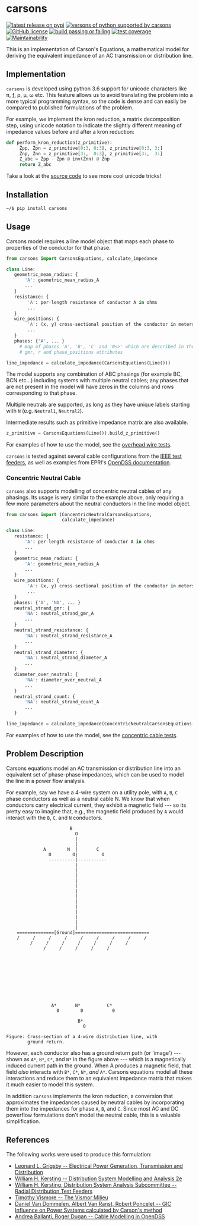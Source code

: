 carsons
=======

[![latest release on pypi](https://badge.fury.io/py/carsons.svg)](https://badge.fury.io/py/carsons)
[![versons of python supported by carsons](https://img.shields.io/pypi/pyversions/carsons.svg)](https://pypi.python.org/pypi/carsons)
[![GitHub license](https://img.shields.io/github/license/opusonesolutions/carsons.svg)](https://github.com/opusonesolutions/carsons/blob/master/LICENSE.txt)
[![build passing or failing](https://travis-ci.org/opusonesolutions/carsons.svg?branch=master)](https://travis-ci.org/opusonesolutions/carsons)
[![test coverage](https://coveralls.io/repos/github/opusonesolutions/carsons/badge.svg?branch=master)](https://coveralls.io/github/opusonesolutions/carsons?branch=master)
[![Maintainability](https://api.codeclimate.com/v1/badges/22cfed180fd6032fe29b/maintainability)](https://codeclimate.com/github/opusonesolutions/carsons/maintainability)

This is an implementation of Carson's Equations, a mathematical model
for deriving the equivalent impedance of an AC transmission or
distribution line.

Implementation
--------------

`carsons` is developed using python 3.6 support for unicode characters
like π, ƒ, ρ, μ, ω etc. This feature allows us to avoid translating the
problem into a more typical programming syntax, so the code is dense and
can easily be compared to published formulations of the problem.

For example, we implement the kron reduction, a matrix decomposition
step, using unicode notation to indicate the slightly different meaning
of impedance values before and after a kron reduction:

```python
def perform_kron_reduction(z_primitive):
     Ẑpp, Ẑpn = z_primitive[0:3, 0:3], z_primitive[0:3, 3:]
     Ẑnp, Ẑnn = z_primitive[3:,  0:3], z_primitive[3:,  3:]
     Z_abc = Ẑpp - Ẑpn @ inv(Ẑnn) @ Ẑnp
     return Z_abc
```

Take a look at the [source
code](https://github.com/opusonesolutions/carsons/blob/add-documentation/carsons/carsons.py)
to see more cool unicode tricks!

Installation
------------

```bash
~/$ pip install carsons
```

Usage
-----

Carsons model requires a line model object that maps each phase to
properties of the conductor for that phase.

```python
from carsons import CarsonsEquations, calculate_impedance

class Line:
   geometric_mean_radius: {
       'A': geometric_mean_radius_A
       ...
   }
   resistance: {
        'A': per-length resistance of conductor A in ohms
        ...
   }
   wire_positions: {
        'A': (x, y) cross-sectional position of the conductor in meters
        ...
   }
   phases: {'A', ... }
     # map of phases 'A', 'B', 'C' and 'N<>' which are described in the
     # gmr, r and phase_positions attributes

line_impedance = calculate_impedance(CarsonsEquations(Line()))
```

The model supports any combination of ABC phasings (for example BC, BCN
etc...) including systems with multiple neutral cables; any phases that
are not present in the model will have zeros in the columns and rows
corresponding to that phase.

Multiple neutrals are supported, as long as they have unique labels
starting with `N` (e.g. `Neutral1`, `Neutral2`).

Intermediate results such as primitive impedance matrix are also
available.

```python
z_primitive = CarsonsEquations(Line()).build_z_primitive()
```

For examples of how to use the model, see the [overhead wire
tests](https://github.com/opusonesolutions/carsons/blob/master/tests/test_overhead_line.py).

`carsons` is tested against several cable configurations from the [IEEE
test feeders](http://sites.ieee.org/pes-testfeeders/resources/), as well as
examples from  EPRI's [OpenDSS documentation](http://svn.code.sf.net/p/electricdss/code/trunk/Distrib/Doc/TechNote%20CableModelling.pdf).

### Concentric Neutral Cable

`carsons` also supports modelling of concentric neutral cables of any
phasings. Its usage is very similar to the example above, only requiring
a few more parameters about the neutral conductors in the line model
object.

```python
from carsons import (ConcentricNeutralCarsonsEquations,
                     calculate_impedance)

class Line:
   resistance: {
       'A': per-length resistance of conductor A in ohms
       ...
   }
   geometric_mean_radius: {
       'A': geometric_mean_radius_A
       ...
   }
   wire_positions: {
        'A': (x, y) cross-sectional position of the conductor in meters
        ...
   }
   phases: {'A', 'NA', ... }
   neutral_strand_gmr: {
       'NA': neutral_strand_gmr_A
       ...
   }
   neutral_strand_resistance: {
       'NA': neutral_strand_resistance_A
       ...
   }
   neutral_strand_diameter: {
       'NA': neutral_strand_diameter_A
       ...
   }
   diameter_over_neutral: {
       'NA': diameter_over_neutral_A
       ...
   }
   neutral_strand_count: {
       'NA': neutral_strand_count_A
       ...
   }

line_impedance = calculate_impedance(ConcentricNeutralCarsonsEquations(Line()))
```

For examples of how to use the model, see the [concentric cable
tests](https://github.com/opusonesolutions/carsons/blob/master/tests/test_concentric_neutral_cable.py).

Problem Description
-------------------

Carsons equations model an AC transmission or distribution line into an
equivalent set of phase-phase impedances, which can be used to model the
line in a power flow analysis.

For example, say we have a 4-wire system on a utility pole, with `A`,
`B`, `C` phase conductors as well as a neutral cable N. We know that
when conductors carry electrical current, they exhibit a magnetic field
--- so its pretty easy to imagine that, e.g., the magnetic field
produced by `A` would interact with the `B`, `C`, and `N` conductors.

                            B
                              O
                              |
                              |
                  A        N  |       C
                    O        O|         O
                    ----------|-----------
                              |
                              |
                              |
                              |
                              |
                              |
                              |
                              |
                              |
                              |
                              |
                              |
                              |
        ==============[Ground]============================
        /     /     /     /     /     /     /     /     /
             /     /     /     /     /     /     /
                  /     /     /     /     /
     
     
     
     
     
     
     
     
     
     
                     A*       N*          C*
                       0        0           0
     
                               B*
                                 0

    Figure: Cross-section of a 4-wire distribution line, with
            ground return.

However, each conductor also has a ground return path (or 'image') ---
shown as `A*`, `B*`, `C*`, and `N*` in the figure above --- which is a
magnetically induced current path in the ground. When A produces a
magnetic field, that field *also* interacts with `B*`, `C*`, `N*`, *and*
`A*`. Carsons equations model all these interactions and reduce them to
an equivalent impedance matrix that makes it much easier to model this
system.

In addition `carsons` implements the kron reduction, a conversion that
approximates the impedances caused by neutral cables by incorporating
them into the impedances for phase `A`, `B`, and `C`. Since most AC and
DC powerflow formulations don't model the neutral cable, this is a
valuable simplification.

References
----------

The following works were used to produce this formulation:

-   [Leonard L. Grigsby -- Electrical Power Generation, Transmission and
    Distribution](https://books.google.ca/books?id=XMl8OU4wIEQC&lpg=SA21-PA4&dq=kron%20reduction%20carson%27s%20equation&pg=SA21-PA4#v=onepage&q=kron%20reduction%20carson's%20equation&f=true)
-   [William H. Kersting -- Distribution System Modelling and Analysis
    2e](https://books.google.ca/books?id=1R2OsUGSw_8C&lpg=PA84&dq=carson%27s%20equations&pg=PA85#v=onepage&q=carson's%20equations&f=false)
-   [William H. Kersting, Distribution System Analysis Subcommittee --
    Radial Distribution Test
    Feeders](http://sites.ieee.org/pes-testfeeders/files/2017/08/testfeeders.pdf)
-   [Timothy Vismore -- The Vismor
    Milieu](https://vismor.com/documents/power_systems/transmission_lines/S2.SS1.php)
-   [Daniel Van Dommelen, Albert Van Ranst, Robert Poncelet -- GIC
    Influence on Power Systems calculated by Carson's
    method](https://core.ac.uk/download/pdf/34634673.pdf)
-   [Andrea Ballanti, Roger Dugan -- Cable Modelling in OpenDSS](http://svn.code.sf.net/p/electricdss/code/trunk/Distrib/Doc/TechNote%20CableModelling.pdf)
